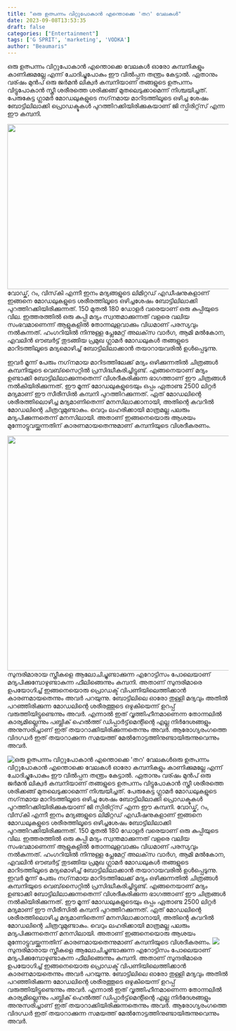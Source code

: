 ```yaml
---
title: "ഒരു ഉത്പന്നം വിറ്റുപോകാന്‍ എന്തൊക്കെ 'തറ' വേലകള്‍"
date: 2023-09-08T13:53:35
draft: false
categories: ["Entertainment"]
tags: ['G SPRIT', 'marketing', 'VODKA']
author: "Beaumaris"
---
```


ഒരു ഉത്പന്നം വിറ്റുപോകാന്‍ എന്തൊക്കെ വേലകള്‍ ഓരോ കമ്പനികളും കാണിക്കുമല്ലേ എന്ന് ചോദിച്ചുപോകും ഈ വില്‍പ്പന തന്ത്രം കേട്ടാല്‍. ഏതാനും വര്ഷം മുൻപ് ഒരു ജര്‍മന്‍ ലിക്വര്‍ കമ്പനിയാണ് തങ്ങളുടെ ഉത്പന്നം വിട്ടുപോകാന്‍ സ്ത്രീ ശരീരത്തെ ശരിക്കങ്ങ് മുതലെടുക്കാമെന്ന് നിശ്ചയിച്ചത്. പേരുകേട്ട ഗ്ലാമര്‍ മോഡലുകളുടെ നഗ്‌നമായ മാറിടത്തിലൂടെ ഒഴിച്ച ശേഷം ബോട്ടിലിലാക്കി പ്രൊഡക്ടുകള്‍ പുറത്തിറക്കിയിരിക്കുകയാണ് ജി സ്പിരിറ്റ്‌സ് എന്ന ഈ കമ്പനി.

<img class="alignnone size-full wp-image-418663" src="https://cdn.boolokam.com/articles/2023/09/DDDD.jpg" alt="" width="800" height="376" /> വോഡ്ക്, റം, വിസ്‌കി എന്നീ ഇനം മദ്യങ്ങളുടെ ലിമിറ്റഡ് എഡീഷനുകളാണ് ഇങ്ങനെ മോഡലുകളുടെ ശരീരത്തിലൂടെ ഒഴിച്ചശേഷം ബോട്ടിലിലാക്കി പുറത്തിറക്കിയിരിക്കുന്നത്. 150 മുതല്‍ 180 ഡോളര്‍ വരെയാണ് ഒരു കുപ്പിയുടെ വില. ഇത്തരത്തില്‍ ഒരു കുപ്പി മദ്യം സ്വന്തമാക്കുന്നത് വളരെ വലിയ സംഭവമാണെന്ന് ആളുകളില്‍ തോന്നലുളവാക്കും വിധമാണ് പരസ്യവും നല്‍കുന്നത്. ഹംഗറിയില്‍ നിന്നുള്ള പ്ലേമേറ്റ് അലക്‌സ വാര്‍ഗ, ആമി മല്‍കോന, എവലിന്‍ ഔബര്‍ട്ട് തുടങ്ങിയ പ്രമുഖ ഗ്ലാമര്‍ മോഡലുകള്‍ തങ്ങളുടെ മാറിടത്തിലൂടെ മദ്യമൊഴിച്ച് ബോട്ടിലിലാക്കാന്‍ തയാറായവരില്‍ ഉള്‍പ്പെടുന്നു.

ഇവര്‍ മൂന്ന് പേരും നഗ്‌നമായ മാറിടത്തിലേക്ക് മദ്യം ഒഴിക്കുന്നതില്‍ ചിത്രങ്ങള്‍ കമ്പനിയുടെ വെബ്‌സൈറ്റില്‍ പ്രസിദ്ധീകരിച്ചിട്ടുണ്ട്. എങ്ങനെയാണ് മദ്യം ഉണ്ടാക്കി ബോട്ടിലിലാക്കുന്നതെന്ന് വിശദീകരിക്കുന്ന ഭാഗത്താണ് ഈ ചിത്രങ്ങള്‍ നല്‍കിയിരിക്കുന്നത്. ഈ മൂന്ന് മോഡലുകളുടെയും ഒപ്പം ഏതാണ്ട 2500 ലിറ്റര്‍ മദ്യമാണ് ഈ സീരീസില്‍ കമ്പനി പുറത്തിറക്കുന്നത്. ഏത് മോഡലിന്റെ ശരീരത്തിലൊഴിച്ച മദ്യമാണിതെന്ന് മനസിലാക്കാനായി, അതിന്റെ കവറില്‍ മോഡലിന്റെ ചിത്രവുമുണ്ടാകും. വെറും ലഹരിക്കായി മാത്രമല്ല പലരും മദ്യപിക്കുന്നതെന്ന് മനസിലായി. അതാണ് ഇങ്ങനെയൊരു ആശയം മുന്നോട്ടുവയ്ക്കുന്നതിന് കാരണമായതെന്നുമാണ് കമ്പനിയുടെ വിശദീകരണം.

<img class="alignnone size-full wp-image-418664" src="https://cdn.boolokam.com/articles/2023/09/DFFF.png" alt="" width="834" height="535" />സുന്ദരിമാരായ സ്ത്രീകളെ ആലോചിച്ചുണ്ടാക്കുന്ന എറോട്ടിസം പോലെയാണ് മദ്യപിക്കുമ്പോഴുണ്ടാകുന്ന ഫീലിങ്ങെന്നും കമ്പനി. അതാണ് സുന്ദരിമാരെ ഉപയോഗിച്ച് ഇങ്ങനെയൊരു പ്രൊഡക്ട് വിപണിയിലെത്തിക്കാന്‍ കാരണമായതെന്നും അവര്‍ പറയുന്നു. ബോട്ടിലിലെ ഓരോ തുള്ളി മദ്യവും അതില്‍ പറഞ്ഞിരിക്കുന്ന മോഡലിന്റെ ശരീരത്തൂടെ ഒഴുകിയെന്ന് ഉറപ്പ് വരുത്തിയിട്ടുണ്ടെന്നും അവര്‍. എന്നാല്‍ ഇത് വൃത്തിഹീനമാണെന്ന തോന്നലില്‍ കാര്യമില്ലെന്നും പബ്ലിക് ഹെല്‍ത്ത് ഡിപ്പാര്‍ട്ട്‌മെന്റിന്റെ എല്ല നിര്‍ദേശങ്ങളും അനുസരിച്ചാണ് ഇത് തയാറാക്കിയിരിക്കുന്നതെന്നും അവര്‍. ആരോഗ്യരംഗത്തെ വിദഗ്ധര്‍ ഇത് തയാറാക്കുന്ന സമയത്ത് മേല്‍നോട്ടത്തിനുണ്ടായിരുന്നുവെന്നും അവര്‍.


![ഒരു ഉത്പന്നം വിറ്റുപോകാന്‍ എന്തൊക്കെ 'തറ' വേലകള്‍](https://cdn.boolokam.com/articles/2023/09/DDDD.jpg)ഒരു ഉത്പന്നം വിറ്റുപോകാന്‍ എന്തൊക്കെ വേലകള്‍ ഓരോ കമ്പനികളും കാണിക്കുമല്ലേ എന്ന് ചോദിച്ചുപോകും ഈ വില്‍പ്പന തന്ത്രം കേട്ടാല്‍. ഏതാനും വര്ഷം മുൻപ് ഒരു ജര്‍മന്‍ ലിക്വര്‍ കമ്പനിയാണ് തങ്ങളുടെ ഉത്പന്നം വിട്ടുപോകാന്‍ സ്ത്രീ ശരീരത്തെ ശരിക്കങ്ങ് മുതലെടുക്കാമെന്ന് നിശ്ചയിച്ചത്. പേരുകേട്ട ഗ്ലാമര്‍ മോഡലുകളുടെ നഗ്‌നമായ മാറിടത്തിലൂടെ ഒഴിച്ച ശേഷം ബോട്ടിലിലാക്കി പ്രൊഡക്ടുകള്‍ പുറത്തിറക്കിയിരിക്കുകയാണ് ജി സ്പിരിറ്റ്‌സ് എന്ന ഈ കമ്പനി. വോഡ്ക്, റം, വിസ്‌കി എന്നീ ഇനം മദ്യങ്ങളുടെ ലിമിറ്റഡ് എഡീഷനുകളാണ് ഇങ്ങനെ മോഡലുകളുടെ ശരീരത്തിലൂടെ ഒഴിച്ചശേഷം ബോട്ടിലിലാക്കി പുറത്തിറക്കിയിരിക്കുന്നത്. 150 മുതല്‍ 180 ഡോളര്‍ വരെയാണ് ഒരു കുപ്പിയുടെ വില. ഇത്തരത്തില്‍ ഒരു കുപ്പി മദ്യം സ്വന്തമാക്കുന്നത് വളരെ വലിയ സംഭവമാണെന്ന് ആളുകളില്‍ തോന്നലുളവാക്കും വിധമാണ് പരസ്യവും നല്‍കുന്നത്. ഹംഗറിയില്‍ നിന്നുള്ള പ്ലേമേറ്റ് അലക്‌സ വാര്‍ഗ, ആമി മല്‍കോന, എവലിന്‍ ഔബര്‍ട്ട് തുടങ്ങിയ പ്രമുഖ ഗ്ലാമര്‍ മോഡലുകള്‍ തങ്ങളുടെ മാറിടത്തിലൂടെ മദ്യമൊഴിച്ച് ബോട്ടിലിലാക്കാന്‍ തയാറായവരില്‍ ഉള്‍പ്പെടുന്നു. ഇവര്‍ മൂന്ന് പേരും നഗ്‌നമായ മാറിടത്തിലേക്ക് മദ്യം ഒഴിക്കുന്നതില്‍ ചിത്രങ്ങള്‍ കമ്പനിയുടെ വെബ്‌സൈറ്റില്‍ പ്രസിദ്ധീകരിച്ചിട്ടുണ്ട്. എങ്ങനെയാണ് മദ്യം ഉണ്ടാക്കി ബോട്ടിലിലാക്കുന്നതെന്ന് വിശദീകരിക്കുന്ന ഭാഗത്താണ് ഈ ചിത്രങ്ങള്‍ നല്‍കിയിരിക്കുന്നത്. ഈ മൂന്ന് മോഡലുകളുടെയും ഒപ്പം ഏതാണ്ട 2500 ലിറ്റര്‍ മദ്യമാണ് ഈ സീരീസില്‍ കമ്പനി പുറത്തിറക്കുന്നത്. ഏത് മോഡലിന്റെ ശരീരത്തിലൊഴിച്ച മദ്യമാണിതെന്ന് മനസിലാക്കാനായി, അതിന്റെ കവറില്‍ മോഡലിന്റെ ചിത്രവുമുണ്ടാകും. വെറും ലഹരിക്കായി മാത്രമല്ല പലരും മദ്യപിക്കുന്നതെന്ന് മനസിലായി. അതാണ് ഇങ്ങനെയൊരു ആശയം മുന്നോട്ടുവയ്ക്കുന്നതിന് കാരണമായതെന്നുമാണ് കമ്പനിയുടെ വിശദീകരണം. ![](https://cdn.boolokam.com/articles/2023/09/DFFF.png)സുന്ദരിമാരായ സ്ത്രീകളെ ആലോചിച്ചുണ്ടാക്കുന്ന എറോട്ടിസം പോലെയാണ് മദ്യപിക്കുമ്പോഴുണ്ടാകുന്ന ഫീലിങ്ങെന്നും കമ്പനി. അതാണ് സുന്ദരിമാരെ ഉപയോഗിച്ച് ഇങ്ങനെയൊരു പ്രൊഡക്ട് വിപണിയിലെത്തിക്കാന്‍ കാരണമായതെന്നും അവര്‍ പറയുന്നു. ബോട്ടിലിലെ ഓരോ തുള്ളി മദ്യവും അതില്‍ പറഞ്ഞിരിക്കുന്ന മോഡലിന്റെ ശരീരത്തൂടെ ഒഴുകിയെന്ന് ഉറപ്പ് വരുത്തിയിട്ടുണ്ടെന്നും അവര്‍. എന്നാല്‍ ഇത് വൃത്തിഹീനമാണെന്ന തോന്നലില്‍ കാര്യമില്ലെന്നും പബ്ലിക് ഹെല്‍ത്ത് ഡിപ്പാര്‍ട്ട്‌മെന്റിന്റെ എല്ല നിര്‍ദേശങ്ങളും അനുസരിച്ചാണ് ഇത് തയാറാക്കിയിരിക്കുന്നതെന്നും അവര്‍. ആരോഗ്യരംഗത്തെ വിദഗ്ധര്‍ ഇത് തയാറാക്കുന്ന സമയത്ത് മേല്‍നോട്ടത്തിനുണ്ടായിരുന്നുവെന്നും അവര്‍.
